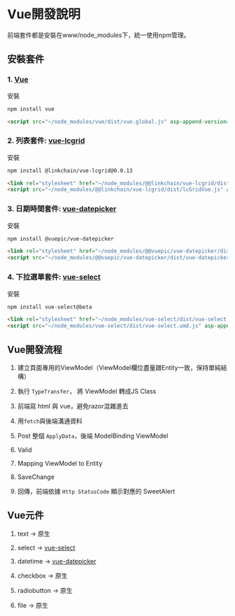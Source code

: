 # Vue開發說明

前端套件都是安裝在www/node_modules下，統一使用npm管理。

## 安裝套件

### 1. [Vue](https://vuejs.org/guide/quick-start.html)

安裝

```sh
npm install vue
```

```html
<script src="~/node_modules/vue/dist/vue.global.js" asp-append-version="true"></script>
```

### 2. 列表套件: [vue-lcgrid](https://www.npmjs.com/package/@linkchain/vue-lcgrid)

安裝

```sh
npm install @linkchain/vue-lcgrid@0.0.13
```

```html
<link rel="stylesheet" href="~/node_modules/@@linkchain/vue-lcgrid/dist/lcGridVue.css" asp-append-version="true" />
<script src="~/node_modules/@@linkchain/vue-lcgrid/dist/lcGridVue.js" asp-append-version="true"></script>
```

### 3. 日期時間套件: [vue-datepicker](https://vue3datepicker.com/)

安裝

```sh
npm install @vuepic/vue-datepicker
```

```html
<link rel="stylesheet" href="~/node_modules/@@vuepic/vue-datepicker/dist/main.css" asp-append-version="true" />
<script src="~/node_modules/@@vuepic/vue-datepicker/dist/vue-datepicker.iife.js" asp-append-version="true"></script>
```

### 4. 下拉選單套件: [vue-select](https://vue-select.org/)

安裝

```sh
npm install vue-select@beta
```

```html
<link rel="stylesheet" href="~/node_modules/vue-select/dist/vue-select.css" asp-append-version="true" />
<script src="~/node_modules/vue-select/dist/vue-select.umd.js" asp-append-version="true"></script>
```

## Vue開發流程

1. 建立頁面專用的ViewModel（ViewModel欄位盡量跟Entity一致，保持單純結構）

2. 執行 `TypeTransfer`， 將 ViewModel 轉成JS Class

3. 前端寫 html 與 vue，避免razor混雜進去

4. 用`fetch`與後端溝通資料

4. Post 整個 `ApplyData`，後端 ModelBinding ViewModel

5. Valid

6. Mapping ViewModel to Entity

7. SaveChange

8. 回傳，前端依據 `Http StatusCode` 顯示對應的 SweetAlert

## Vue元件

1. text -> 原生

2. select -> [vue-select](https://vue-select.org/)
   
3. datetime -> [vue-datepicker](https://vue3datepicker.com/)
   
4. checkbox -> 原生
   
5. radiobutton -> 原生
   
6. file -> 原生